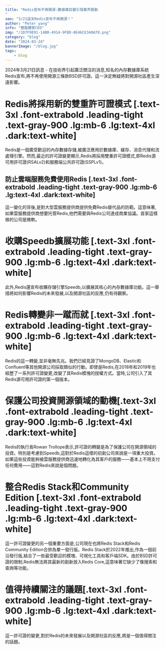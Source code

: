 ```yaml
---
title: "Redis宣布不再開源:數據庫巨變引發業界震動
"
seo: "3/21這天Redis宣布不再開源！"
author: "Peter yang"
info: "雙龍體育CEO"
img: "/1D7F9E91-14B0-4914-9FBD-0E46CE340A78.png"
category: "blog"
date: "2024-03-24"
bannerImage: "/blog.jpg"
tags:
    - blog
---
```


2024年3月21日訊息 - 在技術界引起廣泛關注的消息,知名的內存數據庫系統Redis宣布,將不再使用開源三條款BSD許可證。這一決定無疑將對開源社區產生深遠影響。

# Redis將採用新的雙重許可證模式 [.text-3xl .font-extrabold .leading-tight .text-gray-900 .lg:mb-6 .lg:text-4xl .dark:text-white]

Redis是一個廣受歡迎的內存數據存儲,被廣泛應用於數據庫、緩存、消息代理和流處理引擎。然而,最近的許可證變更顯示,Redis將採用雙重許可證模式,即Redis源可用許可證(RSALv2)和服務端公共許可證(SSPLv1)。

## 防止雲端服務免費使用Redis [.text-3xl .font-extrabold .leading-tight .text-gray-900 .lg:mb-6 .lg:text-4xl .dark:text-white]

這一變化的背後,是對大型雲服務提供商提供免費Redis替代品的防範。這意味著,如果雲服務提供商想要托管Redis,他們需要與Redis公司達成商業協議。首家這樣做的公司是微軟。

# 收購Speedb擴展功能 [.text-3xl .font-extrabold .leading-tight .text-gray-900 .lg:mb-6 .lg:text-4xl .dark:text-white]

此外,Redis還宣布收購存儲引擎Speedb,以擴展其核心的內存數據庫功能。這一舉措將如何影響Redis的未來發展,以及開源社區的反應,仍有待觀察。

# Redis轉變非一蹴而就 [.text-3xl .font-extrabold .leading-tight .text-gray-900 .lg:mb-6 .lg:text-4xl .dark:text-white]

Redis的這一轉變,並非毫無先兆。我們已經見證了MongoDB、Elastic和Confluent等其他開源公司採取類似的行動。即使是Redis,在2018年和2019年也經歷了一系列許可證變更,改變了其Redis模塊的授權方式。當時,公司引入了其Redis源可用許可證的第一個版本。

# 保護公司投資開源領域的動機[.text-3xl .font-extrabold .leading-tight .text-gray-900 .lg:mb-6 .lg:text-4xl .dark:text-white]

Redis的執行長Rowan Trollope表示,許可證的轉變是為了保護公司在開源領域的投資。特別是考慮到Speedb,這對於Redis這樣的初創公司來說是一項重大投資。如果這些投資能夠被雲服務提供商迅速地轉化為其客戶的服務——基本上不用支付任何費用——這對Redis來說是個問題。

# 整合Redis Stack和Community Edition [.text-3xl .font-extrabold .leading-tight .text-gray-900 .lg:mb-6 .lg:text-4xl .dark:text-white]

這一許可證變更的另一個重要方面是,公司現在也將Redis Stack和Redis Community Edition合併為單一發行版。Redis Stack於2022年推出,作為一個前沿發行版,結合了一些最受歡迎的模塊、可視化工具和客戶端SDK。由於BSD許可證的限制,Redis無法將其最新的創新放入Redis Core,這意味著它缺少了像搜索和查詢等功能。

# 值得持續關注的議題[.text-3xl .font-extrabold .leading-tight .text-gray-900 .lg:mb-6 .lg:text-4xl .dark:text-white]

這一許可證的變更,對於Redis的未來發展以及開源社區的反應,將是一個值得關注的話題。
